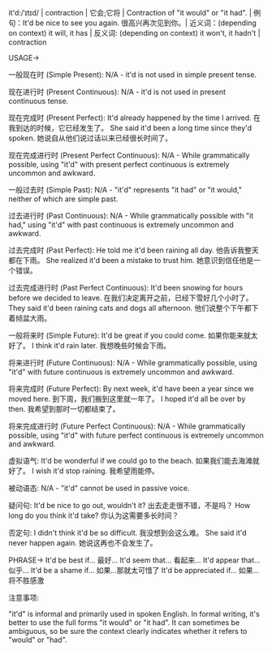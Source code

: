 it'd:/ˈɪtɪd/ | contraction | 它会;它将 | Contraction of "it would" or "it had". |  例句：It'd be nice to see you again.  很高兴再次见到你。| 近义词：(depending on context) it will, it has | 反义词: (depending on context) it won't, it hadn't | contraction


USAGE->

一般现在时 (Simple Present):
N/A - it'd is not used in simple present tense.

现在进行时 (Present Continuous):
N/A - it'd is not used in present continuous tense.

现在完成时 (Present Perfect):
It'd already happened by the time I arrived.  在我到达的时候，它已经发生了。
She said it'd been a long time since they'd spoken. 她说自从他们说过话以来已经很长时间了。

现在完成进行时 (Present Perfect Continuous):
N/A -  While grammatically possible, using "it'd" with present perfect continuous is extremely uncommon and awkward.

一般过去时 (Simple Past):
N/A -  "it'd" represents "it had" or "it would," neither of which are simple past.

过去进行时 (Past Continuous):
N/A - While grammatically possible with "it had," using "it'd" with past continuous is extremely uncommon and awkward.

过去完成时 (Past Perfect):
He told me it'd been raining all day. 他告诉我整天都在下雨。
She realized it'd been a mistake to trust him.  她意识到信任他是一个错误。

过去完成进行时 (Past Perfect Continuous):
It'd been snowing for hours before we decided to leave. 在我们决定离开之前，已经下雪好几个小时了。
They said it'd been raining cats and dogs all afternoon. 他们说整个下午都下着倾盆大雨。

一般将来时 (Simple Future):
It'd be great if you could come. 如果你能来就太好了。
I think it'd rain later. 我想晚些时候会下雨。

将来进行时 (Future Continuous):
N/A - While grammatically possible, using "it'd" with future continuous is extremely uncommon and awkward.


将来完成时 (Future Perfect):
By next week, it'd have been a year since we moved here. 到下周，我们搬到这里就一年了。
I hoped it'd all be over by then. 我希望到那时一切都结束了。


将来完成进行时 (Future Perfect Continuous):
N/A - While grammatically possible, using "it'd" with future perfect continuous is extremely uncommon and awkward.

虚拟语气:
It'd be wonderful if we could go to the beach. 如果我们能去海滩就好了。
I wish it'd stop raining. 我希望雨能停。

被动语态:
N/A -  "it'd" cannot be used in passive voice.

疑问句:
It'd be nice to go out, wouldn't it?  出去走走很不错，不是吗？
How long do you think it'd take? 你认为这需要多长时间？

否定句:
I didn't think it'd be so difficult. 我没想到会这么难。
She said it'd never happen again. 她说这再也不会发生了。


PHRASE->
It'd be best if...  最好...
It'd seem that... 看起来...
It'd appear that... 似乎...
It'd be a shame if... 如果...那就太可惜了
It'd be appreciated if... 如果...将不胜感激




注意事项:

"it'd" is informal and primarily used in spoken English.  In formal writing, it's better to use the full forms "it would" or "it had".  It can sometimes be ambiguous, so be sure the context clearly indicates whether it refers to "would" or "had".

